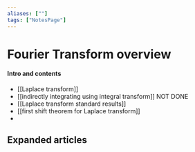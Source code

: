 ```yaml
---
aliases: [""]
tags: ["NotesPage"]
---
```


# Fourier Transform overview

#### Intro and contents
- [[Laplace transform]]
- [[indirectly integrating using integral transform]] NOT DONE
- [[Laplace transform standard results]]
- [[first shift theorem for Laplace transform]]
- 


## Expanded articles
